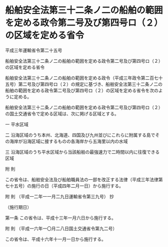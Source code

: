 # 船舶安全法第三十二条ノ二の船舶の範囲を定める政令第二号及び第四号ロ（２）の区域を定める省令

平成三年運輸省令第二十五号

船舶安全法第三十二条ノ二の船舶の範囲を定める政令第二号及び第四号ロ（２）の区域を定める省令

船舶安全法第三十二条ノ二の船舶の範囲を定める政令（平成三年政令第二百七十五号）第二号及び第四号ロ（２）の規定に基づき、船舶安全法第三十二条ノ二の船舶の範囲を定める政令第二号及び第四号ロ（２）の区域を定める省令を次のように定める。

船舶安全法第三十二条ノ二の船舶の範囲を定める政令第二号及び第四号ロ（２）の国土交通省令で定める区域は、次に掲げる区域とする。

一 平水区域

二 沿海区域のうち本州、北海道、四国及び九州並びにこれらに附属する島でその海岸が沿海区域に接するものの各海岸から五海里以内の水域

三 沿海区域のうち平水区域から当該船舶の最強速力で二時間以内に往復できる区域

附 則

この省令は、船舶安全法及び船舶職員法の一部を改正する法律（平成三年法律第七十五号）の施行の日（平成四年二月一日）から施行する。

附 則 （平成一二年一一月二九日運輸省令第三九号） 抄

（施行期日）

第一条 この省令は、平成十三年一月六日から施行する。

附 則 （平成一六年一〇月二八日国土交通省令第九二号）

この省令は、平成十六年十一月一日から施行する。
